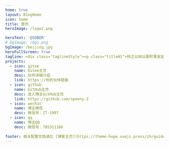 ```yaml
---
home: true
layout: BlogHome
icon: home
title: 首页
heroImage: /logo2.png

heroText: '@SOBER'
# bgImage: /bg1.png
bgImage: /beijing.jpg
heroFullScreen: true
tagline: <div class="taglineStyle"><p class="titleH1">持之以恒以厚积薄发定会不同凡响！</p><a href="/spoony-z/learning-notes/"><button class="gradient">进入主页 💡</button></a><button class="infoStyle">作者介绍 ✨</button> <div class="home-bottom"> <div class="home-svg"><svg t="1682499198580" class="icon" viewBox="0 0 1024 1024" version="1.1" xmlns="http://www.w3.org/2000/svg" p-id="2600" width="200" height="200"><path d="M512 1024C229.222 1024 0 794.778 0 512S229.222 0 512 0s512 229.222 512 512-229.222 512-512 512z m259.149-568.883h-290.74a25.293 25.293 0 0 0-25.292 25.293l-0.026 63.206c0 13.952 11.315 25.293 25.267 25.293h177.024c13.978 0 25.293 11.315 25.293 25.267v12.646a75.853 75.853 0 0 1-75.853 75.853h-240.23a25.293 25.293 0 0 1-25.267-25.293V417.203a75.853 75.853 0 0 1 75.827-75.853h353.946a25.293 25.293 0 0 0 25.267-25.292l0.077-63.207a25.293 25.293 0 0 0-25.268-25.293H417.152a189.62 189.62 0 0 0-189.62 189.645V771.15c0 13.977 11.316 25.293 25.294 25.293h372.94a170.65 170.65 0 0 0 170.65-170.65V480.384a25.293 25.293 0 0 0-25.293-25.267z" fill="#C71D23" p-id="2601"></path></svg></div><div class="home-svg"><svg t="1682499378141" class="icon" viewBox="0 0 1024 1024" version="1.1" xmlns="http://www.w3.org/2000/svg" p-id="5977" width="200" height="200"><path d="M512 512m-512 0a512 512 0 1 0 1024 0 512 512 0 1 0-1024 0Z" fill="#161614" p-id="5978"></path><path d="M411.306667 831.146667c3.413333-5.12 6.826667-10.24 6.826666-11.946667v-69.973333c-105.813333 22.186667-128-44.373333-128-44.373334-17.066667-44.373333-42.666667-56.32-42.666666-56.32-34.133333-23.893333 3.413333-23.893333 3.413333-23.893333 37.546667 3.413333 58.026667 39.253333 58.026667 39.253333 34.133333 58.026667 88.746667 40.96 110.933333 32.426667 3.413333-23.893333 13.653333-40.96 23.893333-51.2-85.333333-10.24-174.08-42.666667-174.08-187.733333 0-40.96 15.36-75.093333 39.253334-102.4-3.413333-10.24-17.066667-47.786667 3.413333-100.693334 0 0 32.426667-10.24 104.106667 39.253334 30.72-8.533333 63.146667-11.946667 95.573333-11.946667 32.426667 0 64.853333 5.12 95.573333 11.946667 73.386667-49.493333 104.106667-39.253333 104.106667-39.253334 20.48 52.906667 8.533333 90.453333 3.413333 100.693334 23.893333 27.306667 39.253333 59.733333 39.253334 102.4 0 145.066667-88.746667 177.493333-174.08 187.733333 13.653333 11.946667 25.6 34.133333 25.6 69.973333v104.106667c0 3.413333 1.706667 6.826667 6.826666 11.946667 5.12 6.826667 3.413333 18.773333-3.413333 23.893333-3.413333 1.706667-6.826667 3.413333-10.24 3.413333h-174.08c-10.24 0-17.066667-6.826667-17.066667-17.066666 0-5.12 1.706667-8.533333 3.413334-10.24z" fill="#FFFFFF" p-id="5979"></path></svg></div> <div class="home-svg-vue"><svg t="1682499432084" class="icon" viewBox="0 0 1024 1024" version="1.1" xmlns="http://www.w3.org/2000/svg" p-id="6976" width="200" height="200"><path d="M615.6 123.6h165.5L512 589.7 242.9 123.6H63.5L512 900.4l448.5-776.9z" fill="#41B883" p-id="6977"></path><path d="M781.1 123.6H615.6L512 303 408.4 123.6H242.9L512 589.7z" fill="#34495E" p-id="6978"></path></svg></div><div class="home-svg-vue"><svg t="1682499488791" class="icon" viewBox="0 0 1024 1024" version="1.1" xmlns="http://www.w3.org/2000/svg" p-id="8822" width="200" height="200"><path d="M558.08 472.064c48.128 53.248-13.312 103.424-13.312 103.424s119.808-61.44 65.536-139.264c-51.2-71.68-91.136-107.52 122.88-232.448 0 1.024-335.872 86.016-175.104 268.288" fill="#FF0000" p-id="8823"></path><path d="M610.304 5.12s101.376 101.376-96.256 258.048C356.352 389.12 478.208 460.8 514.048 543.744 420.864 459.776 354.304 386.048 399.36 317.44 463.872 216.064 651.264 166.912 610.304 5.12" fill="#FF0000" p-id="8824"></path><path d="M720.896 757.76c183.296-95.232 98.304-188.416 39.936-175.104-15.36 3.072-21.504 5.12-21.504 5.12s5.12-8.192 16.384-11.264c117.76-40.96 207.872 120.832-37.888 186.368-1.024 0 2.048-3.072 3.072-5.12m-337.92 38.912s-37.888 21.504 26.624 29.696c76.8 8.192 117.76 8.192 202.752-8.192 0 0 23.552 15.36 53.248 26.624-191.488 80.896-433.152-5.12-282.624-48.128m-23.552-106.496s-43.008 31.744 23.552 37.888c82.944 8.192 149.504 10.24 261.12-13.312 0 0 16.384 16.384 40.96 24.576-231.424 68.608-490.496 5.12-325.632-49.152" fill="#6699FF" p-id="8825"></path><path d="M811.008 876.544s27.648 23.552-31.744 40.96c-111.616 34.816-460.8 45.056-558.08 2.048-34.816-15.36 31.744-35.84 51.2-40.96 21.504-5.12 34.816-3.072 34.816-3.072-38.912-28.672-251.904 52.224-107.52 75.776 390.144 62.464 712.704-28.672 611.328-74.752M400.384 578.56s-178.176 43.008-63.488 56.32c49.152 6.144 146.432 5.12 235.52-3.072 73.728-6.144 147.456-19.456 147.456-19.456s-26.624 11.264-45.056 24.576c-181.248 48.128-530.432 26.624-430.08-23.552 88.064-39.936 155.648-34.816 155.648-34.816" fill="#6699FF" p-id="8826"></path><path d="M418.816 1015.808c176.128 11.264 446.464-6.144 453.632-90.112 0 0-13.312 31.744-146.432 56.32-150.528 27.648-336.896 24.576-446.464 6.144 2.048 1.024 24.576 20.48 139.264 27.648" fill="#6699FF" p-id="8827"></path></svg></div><div class="home-svg-vue"><svg t="1682499514896" class="icon" viewBox="0 0 1024 1024" version="1.1" xmlns="http://www.w3.org/2000/svg" p-id="9485" width="200" height="200"><path d="M117.149737 906.850263V117.160081h789.690182v789.690182z m148.521374-641.706667v492.533657h248.873374V367.843556h145.025293v389.906101h98.735321V265.143596z" fill="#CB3837" p-id="9486"></path></svg></div><div class="home-svg-vue"><svg t="1682499548786" class="icon" viewBox="0 0 1024 1024" version="1.1" xmlns="http://www.w3.org/2000/svg" p-id="10563" width="200" height="200"><path d="M145.6 0C100.8 0 64 36.8 64 81.6v860.8C64 987.2 100.8 1024 145.6 1024h732.8c44.8 0 81.6-36.8 81.6-81.6V324.8L657.6 0h-512z" fill="#E34221" p-id="10564"></path><path d="M960 326.4v16H755.2s-100.8-20.8-99.2-108.8c0 0 4.8 92.8 97.6 92.8H960z" fill="#DC3119" p-id="10565"></path><path d="M657.6 0v233.6c0 25.6 17.6 92.8 97.6 92.8H960L657.6 0z" fill="#FFFFFF" p-id="10566"></path><path d="M304 784h-54.4v67.2c0 6.4-4.8 11.2-11.2 11.2-6.4 0-12.8-4.8-12.8-11.2V686.4c0-9.6 8-17.6 17.6-17.6H304c38.4 0 59.2 25.6 59.2 57.6S340.8 784 304 784z m-3.2-94.4h-51.2v73.6h51.2c22.4 0 38.4-16 38.4-36.8 0-22.4-16-36.8-38.4-36.8zM480 784h-54.4v67.2c0 6.4-4.8 11.2-11.2 11.2-6.4 0-11.2-4.8-11.2-11.2V686.4c0-9.6 6.4-17.6 16-17.6H480c38.4 0 59.2 25.6 59.2 57.6S518.4 784 480 784z m-3.2-94.4h-49.6v73.6h49.6c22.4 0 38.4-16 38.4-36.8 0-22.4-16-36.8-38.4-36.8z m225.6 0h-52.8v161.6c0 6.4-4.8 11.2-11.2 11.2-6.4 0-12.8-4.8-12.8-11.2V689.6h-51.2c-6.4 0-11.2-4.8-11.2-11.2 0-4.8 4.8-9.6 11.2-9.6h128c6.4 0 11.2 4.8 11.2 11.2 0 4.8-4.8 9.6-11.2 9.6z" fill="#FFFFFF" p-id="10567"></path></svg></div></div></div>
projects:
  - icon: gitee
    name: Gitee主页
    desc: 伙伴详细介绍
    link: https://你的伙伴链接
  - icon: github
    name: GitHub主页
    desc: 进入博主GitHub主页
    link: https://github.com/spoony-Z
  - icon: wechat
    name: 博主微信
    desc: 微信号：IT-1997
  - icon: qq
    name: 博主QQ
    desc: 微信号：785311186
    
footer: 相关配置文档请见 [博客主页](https://theme-hope.vuejs.press/zh/guide/blog/home/)。
---
```

<!-- 
projects:
  - icon: project
    name: 项目名称
    desc: 项目详细描述
    link: https://你的项目链接

  - icon: link
    name: 链接名称
    desc: 链接详细描述
    link: https://链接地址

  - icon: book
    name: 书籍名称
    desc: 书籍详细描述
    link: https://你的书籍链接

  - icon: article
    name: 文章名称
    desc: 文章详细描述
    link: https://你的文章链接

  - icon: friend
    name: 伙伴名称
    desc: 伙伴详细介绍
    link: https://你的伙伴链接

    - icon: /logo.svg
    name: 自定义项目
    desc: 自定义详细介绍
    -->






 




